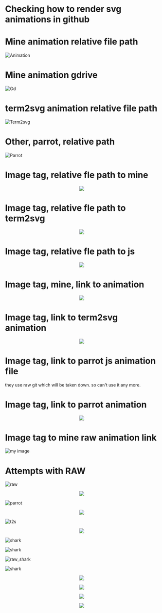 # Checking how to render svg animations in github

# Mine animation relative file path
![Animation](./docs/animation.svg)

# Mine animation gdrive
![Gd](https://drive.google.com/open?id=1EyDZiTQPz6yQHKdeBZgU-93jJkWEveUD)

# term2svg animation relative file path
![Term2svg](./docs/term2svg.svg)

# Other, parrot, relative path
![Parrot](./docs/parrot.svg)

# Image tag, relative fle path to mine
<p align="center">
    <img src="./docs/animation.svg">
</p>

# Image tag, relative fle path to term2svg
<p align="center">
    <img src="./docs/term2svg.svg">
</p>

# Image tag, relative fle path to js
<p align="center">
    <img src="./docs/parrot.svg">
</p>

# Image tag, mine, link to animation
<p align="center">
    <img src="https://github.com/armsp/howto-render-svg/blob/master/docs/animation.svg">
</p>

# Image tag, link to term2svg animation
<p align="center">
    <img src="https://github.com/armsp/howto-render-svg/blob/master/docs/term2svg.svg">
</p>

# Image tag, link to parrot js animation file
they use raw git which will be taken down. so can't use it any more.
# Image tag, link to parrot animation
<p align="center">
    <img src="https://github.com/armsp/howto-render-svg/blob/master/docs/parrot.svg">
</p>

# Image tag to mine raw animation link 
<img alt="my image" src="https://raw.githubusercontent.com/armsp/howto-render-svg/master/docs/animation.svg?sanitize=true">

# Attempts with RAW
![raw](https://raw.githubusercontent.com/armsp/howto-render-svg/master/docs/animation.svg?sanitize=true)

<p align="center">
    <img src="https://raw.githubusercontent.com/armsp/howto-render-svg/master/docs/animation.svg?sanitize=true">
</p>

![parrot](https://raw.githubusercontent.com/armsp/howto-render-svg/master/docs/parrot.svg?sanitize=true)

<p align="center">
    <img src="https://raw.githubusercontent.com/armsp/howto-render-svg/master/docs/parrot.svg?sanitize=true">
</p>

![t2s](https://raw.githubusercontent.com/armsp/howto-render-svg/master/docs/term2svg.svg?sanitize=true)
<p align="center">
    <img src="https://raw.githubusercontent.com/armsp/howto-render-svg/master/docs/term2svg.svg?sanitize=true">
</p>

![shark](./docs/sharky.svg)

![shark](http://heydonworks.com/SVG_animations/sharky.svg)

![raw_shark](https://raw.githubusercontent.com/armsp/howto-render-svg/master/docs/sharky.svg?sanitize=true)

![shark](https://github.com/armsp/howto-render-svg/blob/master/docs/sharky.svg)

<p align="center">
    <img src="http://heydonworks.com/SVG_animations/sharky.svg">
</p>

<p align="center">
    <img src="./docs/sharky.svg">
</p>

<p align="center">
    <img src="https://raw.githubusercontent.com/armsp/howto-render-svg/master/docs/sharky.svg?sanitize=true">
</p>

<p align="center">
    <img src="https://github.com/armsp/howto-render-svg/blob/master/docs/sharky.svg">
</p>

